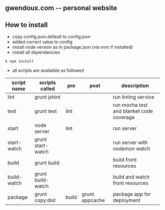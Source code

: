 gwendoux.com -- personal website
--------------------------------

## How to install

   * copy config.json.default to config.json
   * added correct value to config
   * install node version as in package.json (via nvm if installed)
   * install all dependencies

    $ npm install

   * all scripts are availaible as followed

| script name | scripts called | pre | post | description |
|-------------|----------------|-----|------|-------------|
| lint        | grunt jshint   |     |      | run linting service |
| test        | grunt test     | lint |     | run mocha test and blanket code coverage |
| start       | node server    | lint |     | run server |
| start-watch | grunt start-watch |  |  | run server with nodemon watch |
| build       | grunt build |  |  | build front resources |
| build-watch | grunt build-watch |  |   | build and watch front resources |
| package | grunt copy:dist | build | grunt appcache | package app for deployment |
